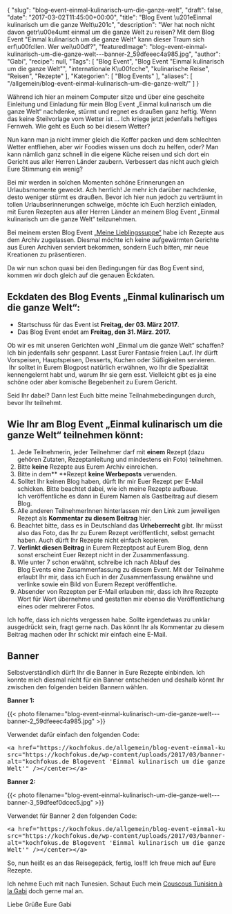 {
    "slug": "blog-event-einmal-kulinarisch-um-die-ganze-welt",
    "draft": false,
    "date": "2017-03-02T11:45:00+00:00",
    "title": "Blog Event \u201eEinmal kulinarisch um die ganze Welt\u201c",
    "description": "Wer hat noch nicht davon getr\u00e4umt einmal um die ganze Welt zu reisen? Mit dem Blog Event \"Einmal kulinarisch um die ganze Welt\" kann dieser Traum sich erf\u00fcllen. Wer wei\u00df?",
    "featuredImage": "blog-event-einmal-kulinarisch-um-die-ganze-welt---banner-2_59dfeeec4a985.jpg",
    "author": "Gabi",
    "recipe": null,
    "Tags": [
        "Blog Event",
        "Blog Event \"Einmal kulinarisch um die ganze Welt\"",
        "internationale K\u00fcche",
        "kulinarische Reise",
        "Reisen",
        "Rezepte"
    ],
    "Kategorien": [
        "Blog Events"
    ],
    "aliases": [
        "\/allgemein\/blog-event-einmal-kulinarisch-um-die-ganze-welt\/"
    ]
}

Während ich hier an meinem Computer sitze und über eine gescheite Einleitung und Einladung für mein Blog Event &#8222;Einmal kulinarisch um die ganze Welt&#8220; nachdenke, stürmt und regnet es draußen ganz heftig. Wenn das keine Steilvorlage vom Wetter ist &#8230; Ich kriege jetzt jedenfalls heftiges Fernweh. Wie geht es Euch so bei diesem Wetter?

Nun kann man ja nicht immer gleich die Koffer packen und dem schlechten Wetter entfliehen, aber wir Foodies wissen uns doch zu helfen, oder? Man kann nämlich ganz schnell in die eigene Küche reisen und sich dort ein Gericht aus aller Herren Länder zaubern. Verbessert das nicht auch gleich Eure Stimmung ein wenig?

Bei mir werden in solchen Momenten schöne Erinnerungen an Urlaubsmomente geweckt. Ach herrlich! Je mehr ich darüber nachdenke, desto weniger stürmt es draußen. Bevor ich hier nun jedoch zu verträumt in tollen Urlaubserinnerungen schwelge, möchte ich Euch herzlich einladen, mit Euren Rezepten aus aller Herren Länder an meinem Blog Event &#8222;Einmal kulinarisch um die ganze Welt&#8220; teilzunehmen.

Bei meinem ersten Blog Event [&#8222;Meine Lieblingssuppe&#8220;][1] habe ich Rezepte aus dem Archiv zugelassen. Diesmal möchte ich keine aufgewärmten Gerichte aus Euren Archiven serviert bekommen, sondern Euch bitten, mir neue Kreationen zu präsentieren.

Da wir nun schon quasi bei den Bedingungen für das Bog Event sind, kommen wir doch gleich auf die genauen Eckdaten.

## Eckdaten des Blog Events „Einmal kulinarisch um die ganze Welt“:

* Startschuss für das Event ist **Freitag, der 03. März 2017**.
* Das Blog Event endet am **Freitag, den 31. März. 2017.**

Ob wir es mit unseren Gerichten wohl &#8222;Einmal um die ganze Welt&#8220; schaffen? Ich bin jedenfalls sehr gespannt. Lasst Eurer Fantasie freien Lauf. Ihr dürft Vorspeisen, Hauptspeisen, Desserts, Kuchen oder Süßigkeiten servieren.  Ihr solltet in Eurem Blogpost natürlich erwähnen, wo Ihr die Spezialität kennengelernt habt und, warum Ihr sie gern esst. Vielleicht gibt es ja eine schöne oder aber komische Begebenheit zu Eurem Gericht.

Seid Ihr dabei? Dann lest Euch bitte meine Teilnahmebedingungen durch, bevor Ihr teilnehmt.

## Wie Ihr am Blog Event „Einmal kulinarisch um die ganze Welt“ teilnehmen könnt:

 1. Jede Teilnehmerin, jeder Teilnehmer darf mit **einem** Rezept (dazu gehören Zutaten, Rezeptanleitung und mindestens ein Foto) teilnehmen.
 2. Bitte **keine** Rezepte aus Eurem Archiv einreichen.
 3. Bitte in dem** **Rezept **keine Werbeposts** verwenden.
 4. Solltet Ihr keinen Blog haben, dürft Ihr mir Euer Rezept per E-Mail schicken. Bitte beachtet dabei, wie ich meine Rezepte aufbaue. Ich veröffentliche es dann in Eurem Namen als Gastbeitrag auf diesem Blog.
 5. Alle anderen TeilnehmerInnen hinterlassen mir den Link zum jeweiligen Rezept als **Kommentar** **zu diesem Beitrag** hier.
 6. Beachtet bitte, dass es in Deutschland das **Urheberrecht** gibt. Ihr müsst also das Foto, das Ihr zu Eurem Rezept veröffentlicht, selbst gemacht haben. Auch dürft Ihr Rezepte nicht einfach kopieren.
 7. **Verlinkt diesen Beitrag** in Eurem Rezeptpost auf Eurem Blog, denn sonst erscheint Euer Rezept nicht in der Zusammenfassung.
 8. Wie unter 7 schon erwähnt, schreibe ich nach Ablauf des Blog Events eine Zusammenfassung zu diesem Event. Mit der Teilnahme erlaubt Ihr mir, dass ich Euch in der Zusammenfassung erwähne und verlinke sowie ein Bild von Eurem Rezept veröffentliche.
 9. Absender von Rezepten per E-Mail erlauben mir, dass ich ihre Rezepte Wort für Wort übernehme und gestatten mir ebenso die Veröffentlichung eines oder mehrerer Fotos.

Ich hoffe, dass ich nichts vergessen habe. Sollte irgendetwas zu unklar ausgedrückt sein, fragt gerne nach. Das könnt Ihr als Kommentar zu diesem Beitrag machen oder Ihr schickt mir einfach eine E-Mail.

## Banner

Selbstverständlich dürft Ihr die Banner in Eure Rezepte einbinden. Ich konnte mich diesmal nicht für ein Banner entscheiden und deshalb könnt Ihr zwischen den folgenden beiden Bannern wählen.

**Banner 1:**

{{< photo filename="blog-event-einmal-kulinarisch-um-die-ganze-welt---banner-2_59dfeeec4a985.jpg" >}}

Verwendet dafür einfach den folgenden Code:

<pre>&lt;a href="https://kochfokus.de/allgemein/blog-event-einmal-kulinarisch-um-die-ganze-welt/"&gt;&lt;center&gt;&lt;img style="width: 80%;"
src="https://kochfokus.de/wp-content/uploads/2017/03/banner-1.jpg"
alt="kochfokus.de Blogevent 'Einmal kulinarisch um die ganze
Welt'" /&gt;&lt;/center&gt;&lt;/a&gt;</pre>

**Banner 2:**

{{< photo filename="blog-event-einmal-kulinarisch-um-die-ganze-welt---banner-3_59dfeef0dcec5.jpg" >}}

Verwendet für Banner 2 den folgenden Code:

<pre>&lt;a href="https://kochfokus.de/allgemein/blog-event-einmal-kulinarisch-um-die-ganze-welt/"&gt;&lt;center&gt;&lt;img style="width: 80%;"
src="https://kochfokus.de/wp-content/uploads/2017/03/banner-3.jpg"
alt="kochfokus.de Blogevent 'Einmal kulinarisch um die ganze
Welt'" /&gt;&lt;/center&gt;&lt;/a&gt;</pre>

So, nun heißt es an das Reisegepäck, fertig, los!!! Ich freue mich auf Eure Rezepte.

Ich nehme Euch mit nach Tunesien. Schaut Euch mein [Couscous Tunisien à la Gabi][2] doch gerne mal an.

Liebe Grüße Eure Gabi

 [1]: https://kochfokus.de/allgemein/blogevent-meine-lieblingssuppe/
 [2]: https://kochfokus.de/rezepte/einmal-kulinarisch-um-die-ganze-welt-tunesien-couscous-a-la-gabi/